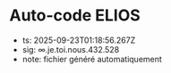 # Auto-code ELIOS
- ts: 2025-09-23T01:18:56.267Z
- sig: ∞.je.toi.nous.432.528
- note: fichier généré automatiquement